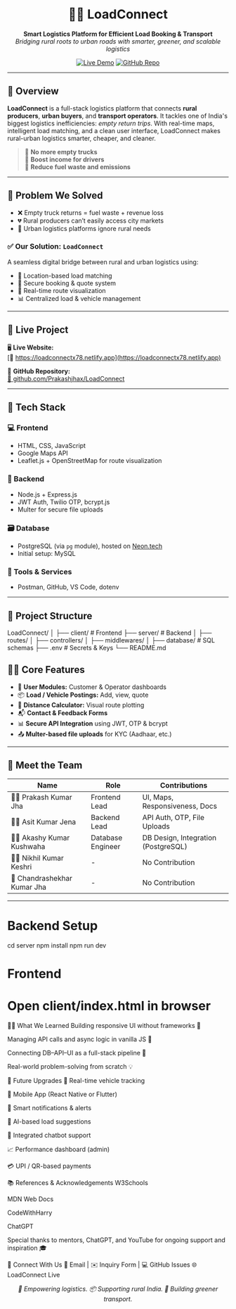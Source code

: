 <h1 align="center">🚚✨ LoadConnect</h1>
<p align="center">
  <b>Smart Logistics Platform for Efficient Load Booking & Transport</b><br>
  <i>Bridging rural roots to urban roads with smarter, greener, and scalable logistics</i>
</p>

<p align="center">
  <a href="https://loadconnectx78.netlify.app/"><img src="https://img.shields.io/badge/Live-Demo-green?style=for-the-badge&logo=netlify" alt="Live Demo"></a>
  <a href="https://github.com/Prakashjhax/LoadConnect"><img src="https://img.shields.io/badge/GitHub-Repo-blue?style=for-the-badge&logo=github" alt="GitHub Repo"></a>
</p>

---

## 🌟 Overview

**LoadConnect** is a full-stack logistics platform that connects **rural producers**, **urban buyers**, and **transport operators**. It tackles one of India's biggest logistics inefficiencies: _empty return trips_. With real-time maps, intelligent load matching, and a clean user interface, LoadConnect makes rural-urban logistics smarter, cheaper, and cleaner.

> 🔄 **No more empty trucks**  
> 💸 **Boost income for drivers**  
> 🌱 **Reduce fuel waste and emissions**  

---

## 🧠 Problem We Solved

- ❌ Empty truck returns = fuel waste + revenue loss  
- 💔 Rural producers can’t easily access city markets  
- 🚫 Urban logistics platforms ignore rural needs  

### ✅ Our Solution: `LoadConnect`
A seamless digital bridge between rural and urban logistics using:

- 📍 Location-based load matching  
- 🔐 Secure booking & quote system  
- 🚛 Real-time route visualization  
- 📊 Centralized load & vehicle management  

---

## 🚀 Live Project

🖥️ **Live Website:**  
[🔗 https://loadconnectx78.netlify.app](https://loadconnectx78.netlify.app)

📂 **GitHub Repository:**  
[🔗 github.com/Prakashjhax/LoadConnect](https://github.com/Prakashjhax/LoadConnect)

---

## 🧰 Tech Stack

### 💻 Frontend
- HTML, CSS, JavaScript
- Google Maps API
- Leaflet.js + OpenStreetMap for route visualization

### 🔧 Backend
- Node.js + Express.js
- JWT Auth, Twilio OTP, bcrypt.js
- Multer for secure file uploads

### 🗃️ Database
- PostgreSQL (via `pg` module), hosted on [Neon.tech](https://neon.tech)
- Initial setup: MySQL

### 🧪 Tools & Services
- Postman, GitHub, VS Code, dotenv

---

## 📂 Project Structure
LoadConnect/
│
├── client/ # Frontend
├── server/ # Backend
│ ├── routes/
│ ├── controllers/
│ ├── middlewares/
│
├── database/ # SQL schemas
├── .env # Secrets & Keys
└── README.md
## 👨‍💻 Core Features

- 📌 **User Modules:** Customer & Operator dashboards  
- 📦 **Load / Vehicle Postings:** Add, view, quote  
- 📍 **Distance Calculator:** Visual route plotting  
- 📬 **Contact & Feedback Forms**  
- 📊 **Secure API Integration** using JWT, OTP & bcrypt  
- 📤 **Multer-based file uploads** for KYC (Aadhaar, etc.)

---

## 👥 Meet the Team

| Name                     | Role               | Contributions                          |
|--------------------------|--------------------|----------------------------------------|
| 🧑‍💻 Prakash Kumar Jha     | Frontend Lead       | UI, Maps, Responsiveness, Docs         |
| 🧑‍💻 Asit Kumar Jena        | Backend Lead        | API Auth, OTP, File Uploads            |
| 🧑‍💻 Akashy Kumar Kushwaha  | Database Engineer    | DB Design, Integration (PostgreSQL)    |
| 🙅‍♂️ Nikhil Kumar Keshri     | -                  | No Contribution                        |
| 🙅 Chandrashekhar Kumar Jha | -                  | No Contribution                        |

---

# Backend Setup
cd server
npm install
npm run dev

# Frontend
# Open client/index.html in browser
🧑‍🎓 What We Learned
Building responsive UI without frameworks 🧱

Managing API calls and async logic in vanilla JS 📡

Connecting DB–API–UI as a full-stack pipeline 🔗

Real-world problem-solving from scratch 💡

🌈 Future Upgrades
📍 Real-time vehicle tracking

📱 Mobile App (React Native or Flutter)

🔔 Smart notifications & alerts

🧠 AI-based load suggestions

💬 Integrated chatbot support

📈 Performance dashboard (admin)

💳 UPI / QR-based payments

📚 References & Acknowledgements
W3Schools

MDN Web Docs

CodeWithHarry

ChatGPT

Special thanks to mentors, ChatGPT, and YouTube for ongoing support and inspiration 🎓

💬 Connect With Us
📧 Email | ✉️ Inquiry Form | 💻 GitHub Issues
🌐 LoadConnect Live

<p align="center"><i>🚚 Empowering logistics. 📦 Supporting rural India. 🌱 Building greener transport. </i></p> 
